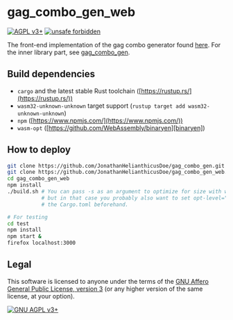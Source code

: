 # gag\_combo\_gen\_web

[![AGPL v3+](https://img.shields.io/badge/license-GNU%20AGPL%20v3%2B-663366)](./LICENSE)
[![unsafe forbidden](https://img.shields.io/badge/unsafe-forbidden-success.svg)](https://github.com/rust-secure-code/safety-dance/)

The front-end implementation of the gag combo generator found
[here](https://zz.nfshost.com/gag_combo_gen_web/index.html). For the inner
library part, see
[gag\_combo\_gen](https://github.com/JonathanHelianthicusDoe/gag_combo_gen).

## Build dependencies

* `cargo` and the latest stable Rust toolchain
  ([https://rustup.rs/](https://rustup.rs/))
* `wasm32-unknown-unknown` target support
  (`rustup target add wasm32-unknown-unknown`)
* `npm` ([https://www.npmjs.com/](https://www.npmjs.com/))
* `wasm-opt` ([https://github.com/WebAssembly/binaryen][binaryen])

## How to deploy

```bash
git clone https://github.com/JonathanHelianthicusDoe/gag_combo_gen.git
git clone https://github.com/JonathanHelianthicusDoe/gag_combo_gen_web.git
cd gag_combo_gen_web
npm install
./build.sh # You can pass -s as an argument to optimize for size with wasm-opt,
           # but in that case you probably also want to set opt-level="z" in
           # the Cargo.toml beforehand.

# For testing
cd test
npm install
npm start &
firefox localhost:3000
```

## Legal

This software is licensed to anyone under the terms of the [GNU Affero General
Public License, version 3](https://www.gnu.org/licenses/agpl-3.0.en.html) (or
any higher version of the same license, at your option).

[![GNU AGPL v3+](https://www.gnu.org/graphics/agplv3-with-text-162x68.png
"GNU AGPL v3+")](https://www.gnu.org/licenses/agpl-3.0.en.html)

[binaryen]: https://github.com/WebAssembly/binaryen
